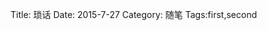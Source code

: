Title: 琐话
Date: 2015-7-27 
Category: 随笔
Tags:first,second

&ensp;&ensp;&ensp;&ensp;

&ensp;&ensp;&ensp;&ensp;

&ensp;&ensp;&ensp;&ensp;